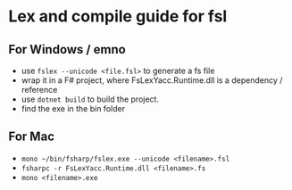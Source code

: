 # Lex and compile guide for fsl

## For Windows / emno

* use `fslex --unicode <file.fsl>` to generate a fs file
* wrap it in a F# project, where FsLexYacc.Runtime.dll is a dependency / reference
* use `dotnet build` to build the project.
* find the exe in the bin folder

## For Mac

* `mono ~/bin/fsharp/fslex.exe --unicode <filename>.fsl`
* `fsharpc -r FsLexYacc.Runtime.dll <filename>.fs`
* `mono <filename>.exe`
